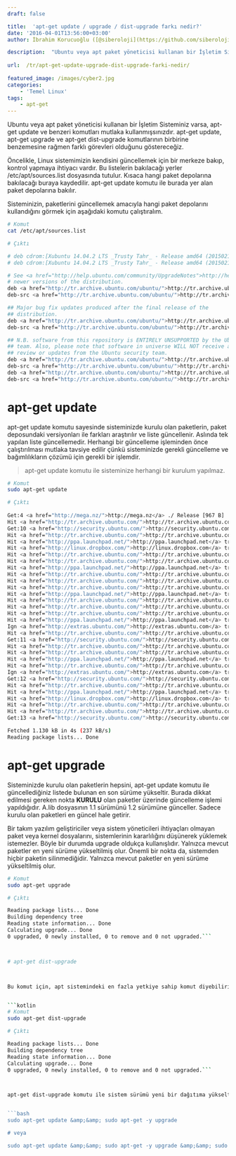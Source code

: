 ```yaml
---
draft: false

title:  'apt-get update / upgrade / dist-upgrade farkı nedir?'
date: '2016-04-01T13:56:00+03:00'
author: İbrahim Korucuoğlu ([@siberoloji](https://github.com/siberoloji))

description:  "Ubuntu veya apt paket yöneticisi kullanan bir İşletim Sisteminiz varsa,\_apt-get update\_ve benzeri komutları mutlaka kullanmışsınızdır.\_apt-get update,\_apt-get upgrade\_ve\_apt-get dist-upgrade\_komutlarının birbirine benzemesine rağmen farklı görevleri olduğunu göstereceğiz." 
 
url:  /tr/apt-get-update-upgrade-dist-upgrade-farki-nedir/
 
featured_image: /images/cyber2.jpg
categories:
    - 'Temel Linux'
tags:
    - apt-get
---
```



Ubuntu veya apt paket yöneticisi kullanan bir İşletim Sisteminiz varsa, apt-get update ve benzeri komutları mutlaka kullanmışsınızdır. apt-get update, apt-get upgrade ve apt-get dist-upgrade komutlarının birbirine benzemesine rağmen farklı görevleri olduğunu göstereceğiz.



Öncelikle, Linux sistemimizin kendisini güncellemek için bir merkeze bakıp, kontrol yapmaya ihtiyacı vardır. Bu listelerin bakılacağı yerler /etc/apt/sources.list dosyasında tutulur. Kısaca hangi paket depolarına bakılacağı buraya kaydedilir. apt-get update komutu ile burada yer alan paket depolarına bakılır.



Sisteminizin, paketlerini güncellemek amacıyla hangi paket depolarını kullandığını görmek için aşağıdaki komutu çalıştıralım.


```bash
# Komut
cat /etc/apt/sources.list

# Çıktı

# deb cdrom:[Xubuntu 14.04.2 LTS _Trusty Tahr_ - Release amd64 (20150218.1)]/ trusty main multiverse restricted universe
# deb cdrom:[Xubuntu 14.04.2 LTS _Trusty Tahr_ - Release amd64 (20150218.1)]/ trusty main multiverse restricted universe

# See <a href="http://help.ubuntu.com/community/UpgradeNotes">http://help.ubuntu.com/community/UpgradeNotes</a> for how to upgrade to
# newer versions of the distribution.
deb <a href="http://tr.archive.ubuntu.com/ubuntu/">http://tr.archive.ubuntu.com/ubuntu/</a> trusty main restricted
deb-src <a href="http://tr.archive.ubuntu.com/ubuntu/">http://tr.archive.ubuntu.com/ubuntu/</a> trusty main restricted

## Major bug fix updates produced after the final release of the
## distribution.
deb <a href="http://tr.archive.ubuntu.com/ubuntu/">http://tr.archive.ubuntu.com/ubuntu/</a> trusty-updates main restricted
deb-src <a href="http://tr.archive.ubuntu.com/ubuntu/">http://tr.archive.ubuntu.com/ubuntu/</a> trusty-updates main restricted

## N.B. software from this repository is ENTIRELY UNSUPPORTED by the Ubuntu
## team. Also, please note that software in universe WILL NOT receive any
## review or updates from the Ubuntu security team.
deb <a href="http://tr.archive.ubuntu.com/ubuntu/">http://tr.archive.ubuntu.com/ubuntu/</a> trusty universe
deb-src <a href="http://tr.archive.ubuntu.com/ubuntu/">http://tr.archive.ubuntu.com/ubuntu/</a> trusty universe
deb <a href="http://tr.archive.ubuntu.com/ubuntu/">http://tr.archive.ubuntu.com/ubuntu/</a> trusty-updates universe
deb-src <a href="http://tr.archive.ubuntu.com/ubuntu/">http://tr.archive.ubuntu.com/ubuntu/</a> trusty-updates universe
```



# apt-get update



apt-get update komutu sayesinde sisteminizde kurulu olan paketlerin, paket deposundaki versiyonları ile farkları araştırılır ve liste güncellenir. Aslında tek yapılan liste güncellemedir. Herhangi bir güncelleme işleminden önce çalıştırılması mutlaka tavsiye edilir çünkü sisteminizde gerekli güncelleme ve bağımlılıkların çözümü için gerekli bir işlemdir.


<!-- wp:quote -->
<blockquote class="wp-block-quote">
apt-get update komutu ile sisteminize herhangi bir kurulum yapılmaz.
</blockquote>
<!-- /wp:quote -->

```bash
# Komut
sudo apt-get update

# Çıktı
      
Get:4 <a href="http://mega.nz/">http://mega.nz</a> ./ Release [967 B]                                                   
Hit <a href="http://tr.archive.ubuntu.com/">http://tr.archive.ubuntu.com</a> trusty-updates/restricted i386 Packages       
Get:10 <a href="http://security.ubuntu.com/">http://security.ubuntu.com</a> trusty-security/main amd64 Packages [344 kB] 
Hit <a href="http://tr.archive.ubuntu.com/">http://tr.archive.ubuntu.com</a> trusty-updates/universe i386 Packages         
Hit <a href="http://ppa.launchpad.net/">http://ppa.launchpad.net</a> trusty Release.gpg                                
Hit <a href="http://linux.dropbox.com/">http://linux.dropbox.com</a> trusty Release                                    
Hit <a href="http://tr.archive.ubuntu.com/">http://tr.archive.ubuntu.com</a> trusty-updates/multiverse i386 Packages       
Hit <a href="http://tr.archive.ubuntu.com/">http://tr.archive.ubuntu.com</a> trusty-updates/main Translation-en            
Hit <a href="http://ppa.launchpad.net/">http://ppa.launchpad.net</a> trusty Release.gpg                                
Hit <a href="http://tr.archive.ubuntu.com/">http://tr.archive.ubuntu.com</a> trusty-updates/multiverse Translation-en      
Hit <a href="http://tr.archive.ubuntu.com/">http://tr.archive.ubuntu.com</a> trusty-updates/restricted Translation-en      
Hit <a href="http://tr.archive.ubuntu.com/">http://tr.archive.ubuntu.com</a> trusty-updates/universe Translation-en        
Hit <a href="http://ppa.launchpad.net/">http://ppa.launchpad.net</a> trusty Release                                    
Hit <a href="http://tr.archive.ubuntu.com/">http://tr.archive.ubuntu.com</a> trusty-backports/main Sources                 
Hit <a href="http://tr.archive.ubuntu.com/">http://tr.archive.ubuntu.com</a> trusty-backports/restricted Sources           
Hit <a href="http://tr.archive.ubuntu.com/">http://tr.archive.ubuntu.com</a> trusty-backports/universe Sources             
Hit <a href="http://ppa.launchpad.net/">http://ppa.launchpad.net</a> trusty Release                                    
Ign <a href="http://extras.ubuntu.com/">http://extras.ubuntu.com</a> trusty/main Translation-en_US                     
Hit <a href="http://tr.archive.ubuntu.com/">http://tr.archive.ubuntu.com</a> trusty-backports/multiverse Sources           
Get:11 <a href="http://security.ubuntu.com/">http://security.ubuntu.com</a> trusty-security/restricted amd64 Packages [8.875 B]
Hit <a href="http://tr.archive.ubuntu.com/">http://tr.archive.ubuntu.com</a> trusty-backports/main amd64 Packages          
Hit <a href="http://tr.archive.ubuntu.com/">http://tr.archive.ubuntu.com</a> trusty-backports/restricted amd64 Packages    
Hit <a href="http://ppa.launchpad.net/">http://ppa.launchpad.net</a> trusty Release                                    
Hit <a href="http://tr.archive.ubuntu.com/">http://tr.archive.ubuntu.com</a> trusty-backports/universe amd64 Packages      
Ign <a href="http://extras.ubuntu.com/">http://extras.ubuntu.com</a> trusty/main Translation-en                        
Get:12 <a href="http://security.ubuntu.com/">http://security.ubuntu.com</a> trusty-security/universe amd64 Packages [117 kB]
Hit <a href="http://tr.archive.ubuntu.com/">http://tr.archive.ubuntu.com</a> trusty-backports/multiverse amd64 Packages    
Hit <a href="http://ppa.launchpad.net/">http://ppa.launchpad.net</a> trusty Release                                    
Hit <a href="http://linux.dropbox.com/">http://linux.dropbox.com</a> trusty/main amd64 Packages                        
Hit <a href="http://tr.archive.ubuntu.com/">http://tr.archive.ubuntu.com</a> trusty-backports/main i386 Packages           
Hit <a href="http://tr.archive.ubuntu.com/">http://tr.archive.ubuntu.com</a> trusty-backports/restricted i386 Packages     
Get:13 <a href="http://security.ubuntu.com/">http://security.ubuntu.com</a> trusty-security/multiverse amd64 Packages [3.691 B]

Fetched 1.130 kB in 4s (237 kB/s)
Reading package lists... Done
```



# apt-get upgrade



Sisteminizde kurulu olan paketlerin hepsini, apt-get update komutu ile güncellediğiniz listede bulunan en son sürüme yükseltir. Burada dikkat edilmesi gereken nokta **KURULU** olan paketler üzerinde güncelleme işlemi yapıldığıdır. A.lib dosyasının 1.1 sürümünü 1.2 sürümüne günceller. Sadece kurulu olan paketleri en güncel hale getirir.



Bir takım yazılım geliştiriciler veya sistem yöneticileri ihtiyaçları olmayan paket veya kernel dosyalarını, sistemlerinin kararlılığını düşünerek yüklemek istemezler. Böyle bir durumda upgrade oldukça kullanışlıdır. Yalnızca mevcut paketler en yeni sürüme yükseltilmiş olur. Önemli bir nokta da, sistemden hiçbir paketin silinmediğidir. Yalnızca mevcut paketler en yeni sürüme yükseltilmiş olur.


```bash
# Komut
sudo apt-get upgrade

# Çıktı

Reading package lists... Done
Building dependency tree       
Reading state information... Done
Calculating upgrade... Done
0 upgraded, 0 newly installed, 0 to remove and 0 not upgraded.```



# apt-get dist-upgrade



Bu komut için, apt sistemindeki en fazla yetkiye sahip komut diyebiliriz. Mevcut paketleri günceller, sistemde olmayan yeni bağımlılıkları kurar, gerek kalmayanları siler. Bağımlılık problemlerinin çözümü ve sisteminizin en güncel kernel sürümüne yükseltilmesi için kullanılabilir. Tercih kullanıcınındır. Bir kısım kullanıcılar, yüklenen yeni kernel sürümü ile problem yaşayabilirler.


```kotlin
# Komut
sudo apt-get dist-upgrade

# Çıktı

Reading package lists... Done
Building dependency tree       
Reading state information... Done
Calculating upgrade... Done
0 upgraded, 0 newly installed, 0 to remove and 0 not upgraded.```



apt-get dist-upgrade komutu ile sistem sürümü yeni bir dağıtıma yükseltilmez. Örneğin, 14.04 sürümünden 14.10'a geçmiş olmazsınız. 


```bash
sudo apt-get update &amp;&amp; sudo apt-get -y upgrade

# veya

sudo apt-get update &amp;&amp; sudo apt-get -y upgrade &amp;&amp; sudo apt-get dist-upgrade```
